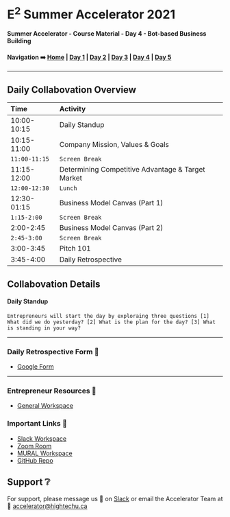 # E<sup>2</sup> Summer Accelerator 2021

**Summer Accelerator - Course Material - Day 4 - Bot-based Business Building**

#### Navigation :arrow_right: [Home](https://hightechu.github.io/e2-accelerator) | [Day 1](https://hightechu.github.io/e2-accelerator/modules/day1/) | [Day 2](https://hightechu.github.io/e2-accelerator/modules/day2/) | [Day 3](https://hightechu.github.io/e2-accelerator/modules/day3/) | [Day 4](https://hightechu.github.io/e2-accelerator/modules/day4/) | [Day 5](https://hightechu.github.io/e2-accelerator/modules/day5/) 

---

## Daily Collabovation Overview

|Time|Activity|
|:---|:---|
|10:00-10:15|Daily Standup| 
|10:15-11:00|Company Mission, Values & Goals|
|`11:00-11:15`|`Screen Break`|
|11:15-12:00|Determining Competitive Advantage & Target Market | 
|`12:00-12:30`|`Lunch`|
|12:30-01:15|Business Model Canvas (Part 1) | 
|`1:15-2:00`|`Screen Break`|
|2:00-2:45|Business Model Canvas (Part 2)| 
|`2:45-3:00`|`Screen Break`|
|3:00-3:45|Pitch 101| 
|3:45-4:00|Daily Retrospective| 


## Collabovation Details

#### Daily Standup
```
Entrepreneurs will start the day by exploraing three questions [1] What did we do yesterday? [2] What is the plan for the day? [3] What is standing in your way?
```

---

### Daily Retrospective Form :loudspeaker:

* [Google Form](https://forms.gle/7UspJfLA2Dg4eNG39)

---

### Entrepreneur Resources :blue_book:

* [General Workspace](https://app.mural.co/t/hightechu8022/m/hightechu8022/1628205814084/dfafa5e63bd629d074733653a25260251a82d023?sender=andrew5384)

### Important Links :link: 

* [Slack Workspace](https://hightechuacademy.slack.com/)
* [Zoom Room](https://uvic.zoom.us/j/82224785116?pwd=anVwNGdZQUtZd0dBN0hBVUxpWWZwZz09)
* [MURAL Workspace](https://app.mural.co/invitation/room/1627082257670?code=346939500ccc4abfbfeca58d2ac2bdca&sender=andrew5384)
* [GitHub Repo](https://github.com/hightechu/e2-accelerator) 


## Support :grey_question:

For support, please message us 💬 on [Slack](https://e2-accelerator.slack.com) or email the Accelerator Team at :email: <accelerator@hightechu.ca>
